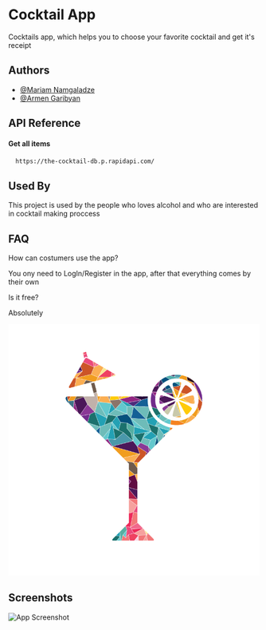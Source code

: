 
# Cocktail App

Cocktails app, which helps you to choose your favorite cocktail and get it's receipt

## Authors

- [@Mariam Namgaladze](https://github.com/mariammnamgaladze)
- [@Armen Garibyan](https://github.com/Garibyan)



## API Reference

#### Get all items

```http
  https://the-cocktail-db.p.rapidapi.com/
```




## Used By

This project is used by the people who loves alcohol and who are interested in cocktail making proccess



## FAQ

How can costumers use the app?

You ony need to LogIn/Register in the app, after that everything comes by their own

Is it free?

Absolutely


![Logo](https://raw.githubusercontent.com/Garibyan/TBC_Midterm/f3344a2d264d7ca2c36ddcededb9e46d5422f2de/app/src/main/res/drawable-v24/maincocktail.png)

## Screenshots

![App Screenshot](https://via.placeholder.com/468x300?text=App+Screenshot+Here)

